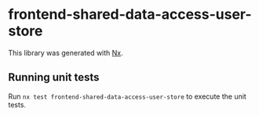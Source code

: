 # frontend-shared-data-access-user-store

This library was generated with [Nx](https://nx.dev).

## Running unit tests

Run `nx test frontend-shared-data-access-user-store` to execute the unit tests.
